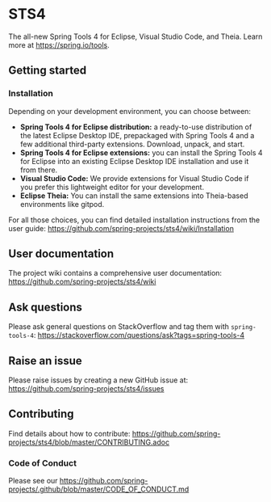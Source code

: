 # STS4

The all-new Spring Tools 4 for Eclipse, Visual Studio Code, and Theia. Learn more at https://spring.io/tools.

## Getting started

### Installation

Depending on your development environment, you can choose between:

- __Spring Tools 4 for Eclipse distribution:__ a ready-to-use distribution of the latest Eclipse Desktop IDE, prepackaged with Spring Tools 4 and a few additional third-party extensions. Download, unpack, and start.
- __Spring Tools 4 for Eclipse extensions:__ you can install the Spring Tools 4 for Eclipse into an existing Eclipse Desktop IDE installation and use it from there.
- __Visual Studio Code:__ We provide extensions for Visual Studio Code if you prefer this lightweight editor for your development.
- __Eclipse Theia:__ You can install the same extensions into Theia-based environments like gitpod.

For all those choices, you can find detailed installation instructions from the user guide:
https://github.com/spring-projects/sts4/wiki/Installation

## User documentation

The project wiki contains a comprehensive user documentation:
https://github.com/spring-projects/sts4/wiki

## Ask questions

Please ask general questions on StackOverflow and tag them with `spring-tools-4`:
https://stackoverflow.com/questions/ask?tags=spring-tools-4

## Raise an issue

Please raise issues by creating a new GitHub issue at:
https://github.com/spring-projects/sts4/issues

## Contributing

Find details about how to contribute:
https://github.com/spring-projects/sts4/blob/master/CONTRIBUTING.adoc

### Code of Conduct

Please see our https://github.com/spring-projects/.github/blob/master/CODE_OF_CONDUCT.md
